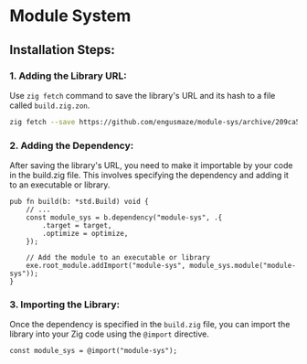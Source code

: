 # Module System

## Installation Steps:

### 1. Adding the Library URL:

Use `zig fetch` command to save the library's URL and its hash to a file called `build.zig.zon`.

```sh
zig fetch --save https://github.com/engusmaze/module-sys/archive/209ca5325213668de9ee48a972119ca9d0703652.tar.gz
```

### 2. Adding the Dependency:

After saving the library's URL, you need to make it importable by your code in the build.zig file. This involves specifying the dependency and adding it to an executable or library.

```zig
pub fn build(b: *std.Build) void {
    // ...
    const module_sys = b.dependency("module-sys", .{
        .target = target,
        .optimize = optimize,
    });

    // Add the module to an executable or library
    exe.root_module.addImport("module-sys", module_sys.module("module-sys"));
}
```

### 3. Importing the Library:

Once the dependency is specified in the `build.zig` file, you can import the library into your Zig code using the `@import` directive.

```zig
const module_sys = @import("module-sys");
```
